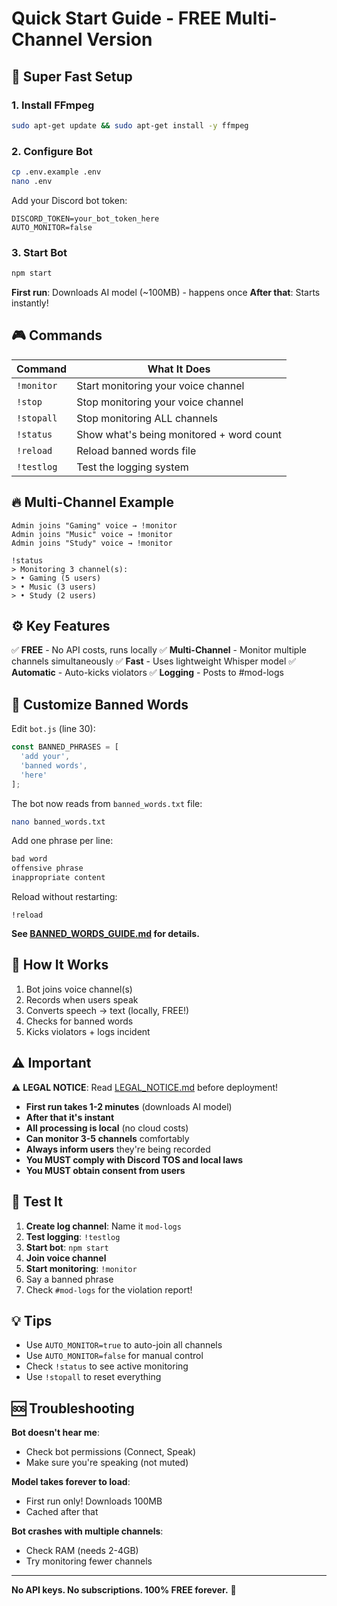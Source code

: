 # Quick Start Guide - FREE Multi-Channel Version

## 🚀 Super Fast Setup

### 1. Install FFmpeg
```bash
sudo apt-get update && sudo apt-get install -y ffmpeg
```

### 2. Configure Bot
```bash
cp .env.example .env
nano .env
```

Add your Discord bot token:
```env
DISCORD_TOKEN=your_bot_token_here
AUTO_MONITOR=false
```

### 3. Start Bot
```bash
npm start
```

**First run**: Downloads AI model (~100MB) - happens once
**After that**: Starts instantly!

## 🎮 Commands

| Command | What It Does |
|---------|--------------|
| `!monitor` | Start monitoring your voice channel |
| `!stop` | Stop monitoring your voice channel |
| `!stopall` | Stop monitoring ALL channels |
| `!status` | Show what's being monitored + word count |
| `!reload` | Reload banned words file |
| `!testlog` | Test the logging system |

## 🔥 Multi-Channel Example

```
Admin joins "Gaming" voice → !monitor
Admin joins "Music" voice → !monitor  
Admin joins "Study" voice → !monitor

!status
> Monitoring 3 channel(s):
> • Gaming (5 users)
> • Music (3 users)
> • Study (2 users)
```

## ⚙️ Key Features

✅ **FREE** - No API costs, runs locally
✅ **Multi-Channel** - Monitor multiple channels simultaneously
✅ **Fast** - Uses lightweight Whisper model
✅ **Automatic** - Auto-kicks violators
✅ **Logging** - Posts to #mod-logs

## 📝 Customize Banned Words

Edit `bot.js` (line 30):
```javascript
const BANNED_PHRASES = [
  'add your',
  'banned words',
  'here'
];
```

The bot now reads from `banned_words.txt` file:

```bash
nano banned_words.txt
```

Add one phrase per line:
```txt
bad word
offensive phrase
inappropriate content
```

Reload without restarting:
```
!reload
```

**See [BANNED_WORDS_GUIDE.md](../BANNED_WORDS_GUIDE.md) for details.**

## 🤖 How It Works

1. Bot joins voice channel(s) 
2. Records when users speak
3. Converts speech → text (locally, FREE!)
4. Checks for banned words
5. Kicks violators + logs incident

## ⚠️ Important

⚠️ **LEGAL NOTICE**: Read [LEGAL_NOTICE.md](LEGAL_NOTICE.md) before deployment!

- **First run takes 1-2 minutes** (downloads AI model)
- **After that it's instant**
- **All processing is local** (no cloud costs)
- **Can monitor 3-5 channels** comfortably
- **Always inform users** they're being recorded
- **You MUST comply with Discord TOS and local laws**
- **You MUST obtain consent from users**

## 🎯 Test It

1. **Create log channel**: Name it `mod-logs`
2. **Test logging**: `!testlog`
3. **Start bot**: `npm start`
4. **Join voice channel**
5. **Start monitoring**: `!monitor`
6. Say a banned phrase
7. Check `#mod-logs` for the violation report!

## 💡 Tips

- Use `AUTO_MONITOR=true` to auto-join all channels
- Use `AUTO_MONITOR=false` for manual control
- Check `!status` to see active monitoring
- Use `!stopall` to reset everything

## 🆘 Troubleshooting

**Bot doesn't hear me**:
- Check bot permissions (Connect, Speak)
- Make sure you're speaking (not muted)

**Model takes forever to load**:
- First run only! Downloads 100MB
- Cached after that

**Bot crashes with multiple channels**:
- Check RAM (needs 2-4GB)
- Try monitoring fewer channels

---

**No API keys. No subscriptions. 100% FREE forever.** 🎉
